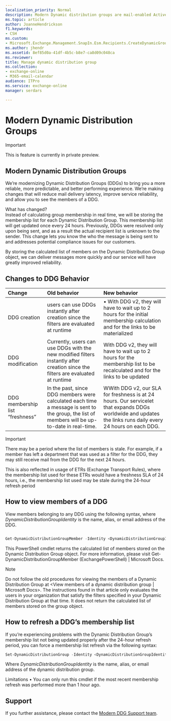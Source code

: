 ```yaml
---
localization_priority: Normal
description: Modern Dynamic distribution groups are mail-enabled Active Directory group objects that are created to expedite the mass sending of email messages and other information within a Microsoft Exchange organization.
ms.topic: article
author: JoanneHendrickson
f1.keywords:
- CSH
ms.custom:
- Microsoft.Exchange.Management.SnapIn.Esm.Recipients.CreateDynamicGroupWizardForm.CreateDynamicGroupInformationWizardPage
ms.author: jhendr
ms.assetid: 8ef85d0a-41df-4b5c-b8e7-ca8d09c048ca
ms.reviewer: 
title: Manage dynamic distribution group
ms.collection: 
- exchange-online
- M365-email-calendar
audience: ITPro
ms.service: exchange-online
manager: serdars

---
```

# Modern Dynamic Distribution Groups

>[!Important]
>This is feature is currently in private preview.

## Modern Dynamic Distribution Groups 

We’re modernizing Dynamic Distribution Groups (DDGs) to bring you a more reliable, more predictable, and better performing experience. We’re making changes that will reduce mail delivery latency, improve service reliability, and allow you to see the members of a DDG. 

What has changed?  
Instead of calculating group membership in real time, we will be storing the membership list for each Dynamic Distribution Group. This membership list will get updated once every 24 hours. 
Previously,  DDGs were resolved only upon being sent, and as a result the actual recipient list is unknown to the sender. This change lets you know the who the message is being sent to and addresses potential compliance issues for our customers. 

By storing the calculated list of members on the Dynamic Distribution Group object, we can deliver messages more quickly and our service will have greatly improved reliability. 


## Changes to DDG Behavior 

|Change|Old behavior|New behavior|
|:-----|:-----|:-----|
|DDG creation|users can use DDGs instantly after creation since the filters are evaluated at runtime |•	With DDG v2, they will have to wait up to 2 hours for the initial membership calculation and for the links to be materialized |
|DDG modification |Currently, users can use DDGs with the new modified filters instantly after creation since the filters are evaluated at runtime |With DDG v2, they will have to wait up to 2 hours for the membership list to be recalculated and for the links to be updated |
|DDG membership list “freshness” |In the past, since DDG members were calculated each time a message is sent to the group, the list of members will be up-to-date in real-time.|WWith DDG v2, our SLA for freshness is at 24 hours. Our servicelet that expands DDGs worldwide and updates the links runs daily every 24 hours on each DDG. |

>[!Important]
>There may be a period where the list of members is stale. For example, if a member has left a department that was used as a filter for the DDG, they may still receive mail from the DDG for the next 24 hours. 

This is also reflected in usage of ETRs (Exchange Transport Rules), where the membership list used for these ETRs would have a freshness SLA of 24 hours, i.e., the membership list used may be stale during the 24-hour refresh period 
 
## How to view members of a DDG

View members belonging to any DDG using the following syntax, where *DynamicDistributionGroupIdentity* is the name, alias, or email address of the DDG. 

```PowerShell

Get-DynamicDistributionGroupMember -Identity <DynamicDistributionGroupIdentity> 

```


This PowerShell cmdlet returns the calculated list of members stored on the Dynamic Distribution Group object. 
For more information, please visit Get-DynamicDistributionGroupMember (ExchangePowerShell) | Microsoft Docs. 

>[!Note]
> Do not follow the old procedures for viewing the members of a Dynamic Distribution Group at <View members of a dynamic distribution group | Microsoft Docs>. The instructions found in that article only evaluates the users in your organization that satisfy the filters specified in your Dynamic Distribution Group at that time.  It does not return the calculated list of members stored on the group object. 

## How to refresh a DDG’s membership list 

If you’re experiencing problems with the Dynamic Distribution Group’s membership list not being updated properly after the 24-hour refresh period, you can force a membership list refresh via the following syntax: 

```PowerShell
Set-DynamicDistributionGroup -Identity <DynamicDistributionGroupIdentity> -ForceMembershipRefresh 

``` 

Where *DynamicDistributionGroupIdentity* is the name, alias, or email address of the dynamic distribution group. 

Limitations 
•	You can only run this cmdlet if the most recent membership refresh was performed more than 1 hour ago. 
 
## Support 

If you further assistance, please contact the [Modern DDG Support team](modernddgsupport@service.microsoft.com).

